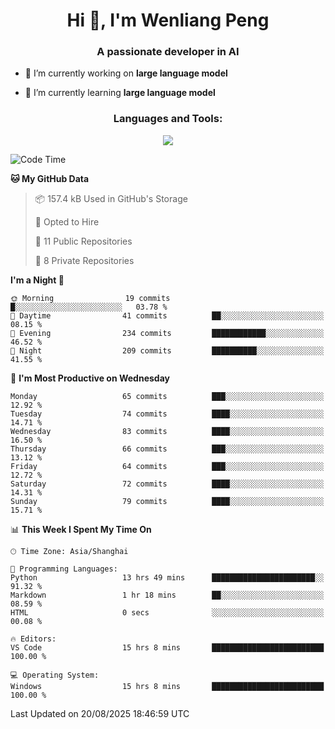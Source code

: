 <h1 align="center">Hi 👋, I'm Wenliang Peng</h1>
<h3 align="center">A passionate developer in AI</h3>

- 🔭 I’m currently working on **large language model**

- 🌱 I’m currently learning **large language model**

<!-- <h3 align="left">Connect with me:</h3> -->
<!-- <p align="left">
</p> -->

<h3 align="center">Languages and Tools:</h3>
<p align="center">
  <a href="https://skillicons.dev">
    <img src="https://skillicons.dev/icons?i=cpp,ros,docker,azure,git,linux,py,pytorch,cmake,githubactions,powershell,md&perline=6" />
  </a>
</p>


<!-- <p><img align="center" src="https://github-readme-stats.vercel.app/api/top-langs?username=bpwl0121&show_icons=true&locale=en&layout=compact" alt="bpwl0121" /></p> -->

<!-- <p><img align="center" src="https://github-readme-streak-stats.herokuapp.com/?user=bpwl0121&" alt="bpwl0121" /></p> -->

<!--START_SECTION:waka-->
![Code Time](http://img.shields.io/badge/Code%20Time-360%20hrs%208%20mins-blue)

**🐱 My GitHub Data** 

> 📦 157.4 kB Used in GitHub's Storage 
 > 
> 💼 Opted to Hire
 > 
> 📜 11 Public Repositories 
 > 
> 🔑 8 Private Repositories 
 > 
**I'm a Night 🦉** 

```text
🌞 Morning                19 commits          █░░░░░░░░░░░░░░░░░░░░░░░░   03.78 % 
🌆 Daytime                41 commits          ██░░░░░░░░░░░░░░░░░░░░░░░   08.15 % 
🌃 Evening                234 commits         ████████████░░░░░░░░░░░░░   46.52 % 
🌙 Night                  209 commits         ██████████░░░░░░░░░░░░░░░   41.55 % 
```
📅 **I'm Most Productive on Wednesday** 

```text
Monday                   65 commits          ███░░░░░░░░░░░░░░░░░░░░░░   12.92 % 
Tuesday                  74 commits          ████░░░░░░░░░░░░░░░░░░░░░   14.71 % 
Wednesday                83 commits          ████░░░░░░░░░░░░░░░░░░░░░   16.50 % 
Thursday                 66 commits          ███░░░░░░░░░░░░░░░░░░░░░░   13.12 % 
Friday                   64 commits          ███░░░░░░░░░░░░░░░░░░░░░░   12.72 % 
Saturday                 72 commits          ████░░░░░░░░░░░░░░░░░░░░░   14.31 % 
Sunday                   79 commits          ████░░░░░░░░░░░░░░░░░░░░░   15.71 % 
```


📊 **This Week I Spent My Time On** 

```text
🕑︎ Time Zone: Asia/Shanghai

💬 Programming Languages: 
Python                   13 hrs 49 mins      ███████████████████████░░   91.32 % 
Markdown                 1 hr 18 mins        ██░░░░░░░░░░░░░░░░░░░░░░░   08.59 % 
HTML                     0 secs              ░░░░░░░░░░░░░░░░░░░░░░░░░   00.08 % 

🔥 Editors: 
VS Code                  15 hrs 8 mins       █████████████████████████   100.00 % 

💻 Operating System: 
Windows                  15 hrs 8 mins       █████████████████████████   100.00 % 
```


 Last Updated on 20/08/2025 18:46:59 UTC
<!--END_SECTION:waka-->
